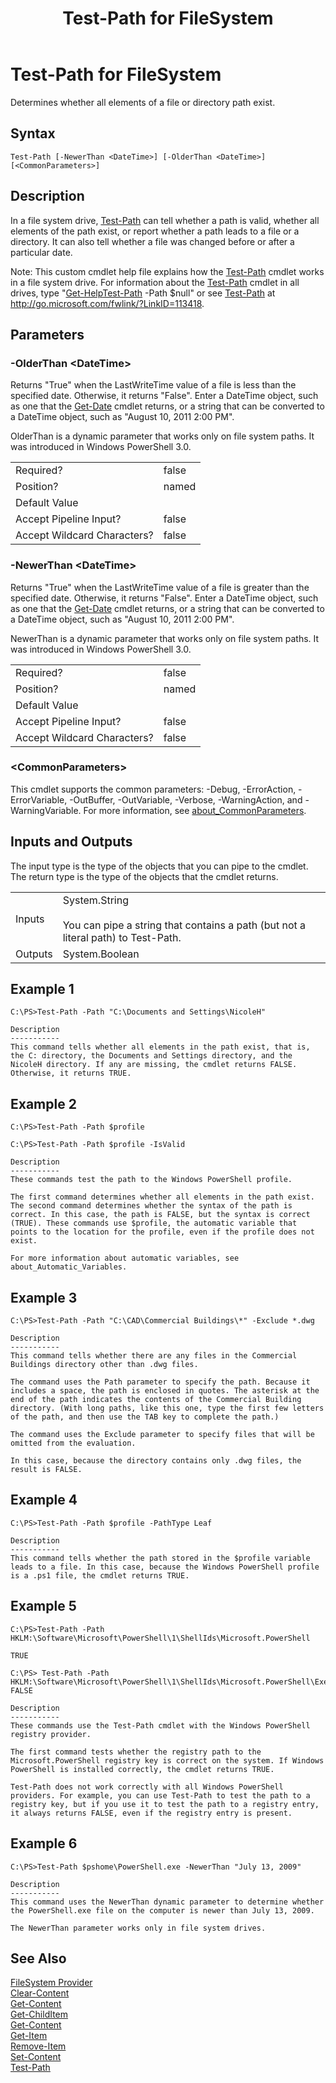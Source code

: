 ﻿---
title: Test-Path for FileSystem
ms.custom: na
ms.reviewer: na
ms.suite: na
ms.tgt_pltfrm: na
ms.topic: article
online version: http://go.microsoft.com/fwlink/?LinkId=834958
---
# Test-Path for FileSystem
Determines whether all elements of a file or directory path exist.  

## Syntax  

```  
Test-Path [-NewerThan <DateTime>] [-OlderThan <DateTime>] [<CommonParameters>]  

```  

## Description  
 In a file system drive, [Test-Path](../../../Microsoft.PowerShell.Management/Test-Path.md) can tell whether a path is valid, whether all elements of the path exist, or report whether a path leads to a file or a directory. It can also tell whether a file was changed before or after a particular date.  

 Note: This custom cmdlet help file explains how the [Test-Path](../../../Microsoft.PowerShell.Management/Test-Path.md) cmdlet works in a file system drive. For information about the [Test-Path](../../../Microsoft.PowerShell.Management/Test-Path.md) cmdlet in all drives, type "[Get-Help](../../Get-Help.md)[Test-Path](../../../Microsoft.PowerShell.Management/Test-Path.md) -Path $null" or see [Test-Path](../../../Microsoft.PowerShell.Management/Test-Path.md) at http://go.microsoft.com/fwlink/?LinkID=113418.  

## Parameters  

### -OlderThan <DateTime\>  
 Returns "True" when the LastWriteTime value of a file is less than the specified date. Otherwise, it returns "False". Enter a DateTime object, such as one that the [Get-Date](../../../Microsoft.PowerShell.Utility/Get-Date.md) cmdlet returns, or a string that can be converted to a DateTime object, such as "August 10, 2011 2:00 PM".  

 OlderThan is a dynamic parameter that works only on file system paths. It was introduced in Windows PowerShell 3.0.  

|||  
|-|-|  
|Required?|false|  
|Position?|named|  
|Default Value||  
|Accept Pipeline Input?|false|  
|Accept Wildcard Characters?|false|  

### -NewerThan <DateTime\>  
 Returns "True" when the LastWriteTime value of a file is greater than the specified date. Otherwise, it returns "False". Enter a DateTime object, such as one that the [Get-Date](../../../Microsoft.PowerShell.Utility/Get-Date.md) cmdlet returns, or a string that can be converted to a DateTime object, such as "August 10, 2011 2:00 PM".  

 NewerThan is a dynamic parameter that works only on file system paths. It was introduced in Windows PowerShell 3.0.  

|||  
|-|-|  
|Required?|false|  
|Position?|named|  
|Default Value||  
|Accept Pipeline Input?|false|  
|Accept Wildcard Characters?|false|  

### <CommonParameters\>  
 This cmdlet supports the common parameters: -Debug, -ErrorAction, -ErrorVariable, -OutBuffer, -OutVariable,  -Verbose, -WarningAction, and -WarningVariable. For more information, see [about_CommonParameters](../../About/about_CommonParameters.md).  

## Inputs and Outputs  
 The input type is the type of the objects that you can pipe to the cmdlet. The return type is the type of the objects that the cmdlet returns.  

|||  
|-|-|  
|Inputs|System.String<br /><br /> You can pipe a string that contains a path (but not a literal path) to Test-Path.|  
|Outputs|System.Boolean|  

## Example 1  

```  
C:\PS>Test-Path -Path "C:\Documents and Settings\NicoleH"  

Description  
-----------  
This command tells whether all elements in the path exist, that is, the C: directory, the Documents and Settings directory, and the NicoleH directory. If any are missing, the cmdlet returns FALSE. Otherwise, it returns TRUE.  

```  

## Example 2  

```  
C:\PS>Test-Path -Path $profile  

C:\PS>Test-Path -Path $profile -IsValid  

Description  
-----------  
These commands test the path to the Windows PowerShell profile.   

The first command determines whether all elements in the path exist. The second command determines whether the syntax of the path is correct. In this case, the path is FALSE, but the syntax is correct (TRUE). These commands use $profile, the automatic variable that points to the location for the profile, even if the profile does not exist.  

For more information about automatic variables, see about_Automatic_Variables.  

```  

## Example 3  

```  
C:\PS>Test-Path -Path "C:\CAD\Commercial Buildings\*" -Exclude *.dwg  

Description  
-----------  
This command tells whether there are any files in the Commercial Buildings directory other than .dwg files.   

The command uses the Path parameter to specify the path. Because it includes a space, the path is enclosed in quotes. The asterisk at the end of the path indicates the contents of the Commercial Building directory. (With long paths, like this one, type the first few letters of the path, and then use the TAB key to complete the path.)  

The command uses the Exclude parameter to specify files that will be omitted from the evaluation.   

In this case, because the directory contains only .dwg files, the result is FALSE.  

```  

## Example 4  

```  
C:\PS>Test-Path -Path $profile -PathType Leaf  

Description  
-----------  
This command tells whether the path stored in the $profile variable leads to a file. In this case, because the Windows PowerShell profile is a .ps1 file, the cmdlet returns TRUE.  

```  

## Example 5  

```  
C:\PS>Test-Path -Path HKLM:\Software\Microsoft\PowerShell\1\ShellIds\Microsoft.PowerShell  

TRUE  

C:\PS> Test-Path -Path HKLM:\Software\Microsoft\PowerShell\1\ShellIds\Microsoft.PowerShell\ExecutionPolicy  
FALSE  

Description  
-----------  
These commands use the Test-Path cmdlet with the Windows PowerShell registry provider.   

The first command tests whether the registry path to the Microsoft.PowerShell registry key is correct on the system. If Windows PowerShell is installed correctly, the cmdlet returns TRUE.  

Test-Path does not work correctly with all Windows PowerShell providers. For example, you can use Test-Path to test the path to a registry key, but if you use it to test the path to a registry entry, it always returns FALSE, even if the registry entry is present.  

```  

## Example 6  

```  
C:\PS>Test-Path $pshome\PowerShell.exe -NewerThan "July 13, 2009"  

Description  
-----------  
This command uses the NewerThan dynamic parameter to determine whether the PowerShell.exe file on the computer is newer than July 13, 2009.   

The NewerThan parameter works only in file system drives.  

```  

## See Also  
 [FileSystem Provider](../FileSystem-Provider.md)   
 [Clear-Content](../../../Microsoft.PowerShell.Management/Clear-Content.md)   
 [Get-Content](../../../Microsoft.PowerShell.Management/Get-Content.md)   
 [Get-ChildItem](../../../Microsoft.PowerShell.Management/Get-ChildItem.md)   
 [Get-Content](../../../Microsoft.PowerShell.Management/Get-Content.md)   
 [Get-Item](../../../Microsoft.PowerShell.Management/Get-Item.md)   
 [Remove-Item](../../../Microsoft.PowerShell.Management/Remove-Item.md)   
 [Set-Content](../../../Microsoft.PowerShell.Management/Set-Content.md)   
 [Test-Path](../../../Microsoft.PowerShell.Management/Test-Path.md)
